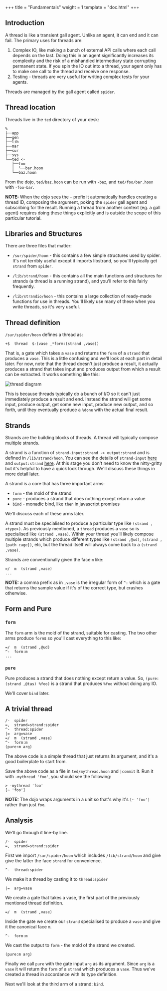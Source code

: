 +++
title = "Fundamentals"
weight = 1
template = "doc.html"
+++

## Introduction

A thread is like a transient gall agent. Unlike an agent, it can end and it can fail. The primary uses for threads are:

1. Complex IO, like making a bunch of external API calls where each call depends on the last. Doing this in an agent significantly increases its complexity and the risk of a mishandled intermediary state corrupting permanent state. If you spin the IO out into a thread, your agent only has to make one call to the thread and receive one response.
2. Testing - threads are very useful for writing complex tests for your agents.

Threads are managed by the gall agent called `spider`.

## Thread location

Threads live in the `ted` directory of your desk:

```
%
├──app
├──gen
├──lib
├──mar
├──sur
├──sys
└──ted <-
   ├──foo
   │  └──bar.hoon
   └──baz.hoon
```

From the dojo, `ted/baz.hoon` can be run with `-baz`, and `ted/foo/bar.hoon` with `-foo-bar`.

**NOTE:** When the dojo sees the `-` prefix it automatically handles creating a thread ID, composing the argument, poking the `spider` gall agent and subscribing for the result. Running a thread from another context (eg. a gall agent) requires doing these things explicitly and is outside the scope of this particular tutorial.

## Libraries and Structures

There are three files that matter:

- `/sur/spider/hoon` - this contains a few simple structures used by spider. It's not terribly useful except it imports libstrand, so you'll typically get `strand` from `spider`.

- `/lib/strand/hoon` - this contains all the main functions and structures for strands (a thread is a running strand), and you'll refer to this fairly frequently.

- `/lib/strandio/hoon` - this contains a large collection of ready-made functions for use in threads. You'll likely use many of these when you write threads, so it's very useful.

## Thread definition

`/sur/spider/hoon` defines a thread as:

```hoon
+$  thread  $-(vase _*form:(strand ,vase))
```

That is, a gate which takes a `vase` and returns the `form` of a `strand` that produces a `vase`. This is a little confusing and we'll look at each part in detail later. For now, note that the thread doesn't just produce a result, it actually produces a strand that takes input and produces output from which a result can be extracted. It works something like this:

![thread diagram](https://storage.googleapis.com/media.urbit.org/site/thread-diagram.png "diagram of a thread")

This is because threads typically do a bunch of I/O so it can't just immediately produce a result and end. Instead the strand will get some input, produce output, get some new input, produce new output, and so forth, until they eventually produce a `%done` with the actual final result. 

## Strands

Strands are the building blocks of threads. A thread will typically compose multiple strands.

A strand is a function of `strand-input:strand -> output:strand` and is defined in `/lib/strand/hoon`. You can see the details of `strand-input` [here](https://github.com/urbit/urbit/blob/master/pkg/arvo/lib/strand.hoon#L2-L21) and `output:strand` [here](https://github.com/urbit/urbit/blob/master/pkg/arvo/lib/strand.hoon#L23-L48). At this stage you don't need to know the nitty-gritty but it's helpful to have a quick look through. We'll discuss these things in more detail later.

A strand is a core that has three important arms:
- `form` - the mold of the strand
- `pure` - produces a strand that does nothing except return a value
- `bind` - monadic bind, like `then` in javascript promises 

We'll discuss each of these arms later.

A strand must be specialised to produce a particular type like `(strand ,<type>)`. As previously mentioned, a `thread` produces a `vase` so is specialised like `(strand ,vase)`. Within your thread you'll likely compose multiple strands which produce different types like `(strand ,@ud)`, `(strand ,[path cage])`, etc, but the thread itself will always come back to a `(strand ,vase)`.

Strands are conventionally given the face `m` like:

```hoon
=/  m  (strand ,vase)
...
```

**NOTE:** a comma prefix as in `,vase` is the irregular form of `^:` which is a gate that returns the sample value if it's of the correct type, but crashes otherwise. 

## Form and Pure

### `form`

The `form` arm is the mold of the strand, suitable for casting. The two other arms produce `form`s so you'll cast everything to this like:

```hoon
=/  m  (strand ,@ud)
^-  form:m
...
```

### `pure`

Pure produces a strand that does nothing except return a value. So, `(pure:(strand ,@tas) %foo)` is a strand that produces `%foo` without doing any IO.

We'll cover `bind` later.

## A trivial thread

```hoon
/-  spider 
=,  strand=strand:spider 
^-  thread:spider 
|=  arg=vase 
=/  m  (strand ,vase) 
^-  form:m 
(pure:m arg)
```

The above code is a simple thread that just returns its argument, and it's a good boilerplate to start from.

Save the above code as a file in `ted/mythread.hoon` and `|commit` it. Run it with `-mythread 'foo'`, you should see the following:


```
> -mythread 'foo'
[~ 'foo']
```

**NOTE:** The dojo wraps arguments in a unit so that's why it's `[~ 'foo']` rather than just `foo`.

## Analysis

We'll go through it line-by line.

```hoon
/-  spider 
=,  strand=strand:spider 
```

First we import `/sur/spider/hoon` which includes `/lib/strand/hoon` and give give the latter the face `strand` for convenience.

```hoon
^-  thread:spider
```

We make it a thread by casting it to `thread:spider`

```hoon
|=  arg=vase
```

We create a gate that takes a vase, the first part of the previously mentioned thread definition.

```hoon
=/  m  (strand ,vase)
```

Inside the gate we create our `strand` specialised to produce a `vase` and give it the canonical face `m`.

```hoon
^-  form:m 
```

We cast the output to `form` - the mold of the strand we created.

```hoon
(pure:m arg)
```

Finally we call `pure` with the gate input `arg` as its argument. Since `arg` is a `vase` it will return the `form` of a `strand` which produces a `vase`. Thus we've created a thread in accordance with its type definition.

Next we'll look at the third arm of a strand: `bind`.
